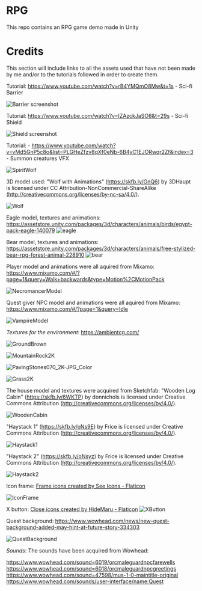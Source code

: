 # RPG
This repo contains an RPG game demo made in Unity





# **Credits**
This section will include links to all the assets used that have not been made by me and/or to the tutorials followed in order to create them.

Tutorial: https://www.youtube.com/watch?v=rB4YMQmO8Mw&t=1s - Sci-fi Barrier

![Barrier screenshot](https://github.com/CodyI20/RPG/assets/125357154/5f08b29b-92dc-44f8-843d-b76eb3aef415)


Tutorial: https://www.youtube.com/watch?v=IZAzckJaSO8&t=29s - Sci-fi Shield

![Shield screenshot](https://github.com/CodyI20/RPG/assets/125357154/5279d7ce-b410-4592-aab7-40b0dca5cd62)

Tutorial: - https://www.youtube.com/watch?v=vMd5GnP5c8o&list=PLGHeZfzv8qXf0eNb-6B4yC1EJORwqr2Zf&index=3 - Summon creatures VFX

![SpiritWolf](https://github.com/CodyI20/RPG/assets/125357154/37dd57d0-aa11-4616-a00a-f3bfd584b4df)


3D model used: "Wolf with Animations" (https://skfb.ly/GnQ6) by 3DHaupt is licensed under CC Attribution-NonCommercial-ShareAlike (http://creativecommons.org/licenses/by-nc-sa/4.0/).

![Wolf](https://github.com/CodyI20/RPG/assets/125357154/0b9972b4-b1ea-4a35-b0e0-f0aeb4b746d1)

Eagle model, textures and animations: https://assetstore.unity.com/packages/3d/characters/animals/birds/egypt-pack-eagle-140079
![eagle](https://github.com/CodyI20/RPG/assets/125357154/bfa07c64-908e-406f-a6f9-9ae725d0a707)

Bear model, textures and animations: https://assetstore.unity.com/packages/3d/characters/animals/free-stylized-bear-rpg-forest-animal-228910
![bear](https://github.com/CodyI20/RPG/assets/125357154/1e812a07-7d47-4f33-adc1-b06a128b7abb)


Player model and animations were all aquired from Mixamo: https://www.mixamo.com/#/?page=1&query=Walk+backwards&type=Motion%2CMotionPack

![NecromancerModel](https://github.com/CodyI20/RPG/assets/125357154/644dc3ab-c8fc-4389-b153-ffb5b8bf8d64)

Quest giver NPC model and animations were all aquired from Mixamo: https://www.mixamo.com/#/?page=1&query=Idle

![VampireModel](https://github.com/CodyI20/RPG/assets/125357154/6b619106-16f5-42db-bb3b-830aea9fbab5)



*Textures for the environment*:
https://ambientcg.com/


![GroundBrown](https://github.com/CodyI20/RPG/assets/125357154/541b536c-4557-48b5-8b71-cd421777d8ed)

![MountainRock2K](https://github.com/CodyI20/RPG/assets/125357154/0c626717-6ff0-44ae-8657-402b3843a692)

![PavingStones070_2K-JPG_Color](https://github.com/CodyI20/RPG/assets/125357154/2f28173e-bda2-4e9e-81b9-3360764e283d)

![Grass2K](https://github.com/CodyI20/RPG/assets/125357154/7454bbeb-cccc-421a-95dd-537f6d1e3fce)

The house model and textures were acquired from Sketchfab: "Wooden Log Cabin" (https://skfb.ly/6WKTP) by donnichols is licensed under Creative Commons Attribution (http://creativecommons.org/licenses/by/4.0/).

![WoodenCabin](https://github.com/CodyI20/RPG/assets/125357154/14735367-b673-405c-a7b4-3992b6c38e5c)

"Haystack 1" (https://skfb.ly/oNs9E) by Frice is licensed under Creative Commons Attribution (http://creativecommons.org/licenses/by/4.0/).

![Haystack1](https://github.com/CodyI20/RPG/assets/125357154/4a785e94-b94f-4822-8ba5-4d17350029bc)

"Haystack 2" (https://skfb.ly/oNsyz) by Frice is licensed under Creative Commons Attribution (http://creativecommons.org/licenses/by/4.0/).

![Haystack2](https://github.com/CodyI20/RPG/assets/125357154/fb91a99e-e66c-4a9c-9d08-6987836d4f40)


Icon frame: <a href="https://www.flaticon.com/free-icons/frame" title="frame icons">Frame icons created by See Icons - Flaticon</a>

![IconFrame](https://github.com/CodyI20/RPG/assets/125357154/a54596ff-ac7a-45d6-868b-811a1ae18292)

X button: <a href="https://www.flaticon.com/free-icons/close" title="close icons">Close icons created by HideMaru - Flaticon</a>
![XButton](https://github.com/CodyI20/RPG/assets/125357154/1d7b8149-7aae-401e-9ec4-2c1abe7b24cf)

Quest background: https://www.wowhead.com/news/new-quest-background-added-may-hint-at-future-story-334303

![QuestBackground](https://github.com/CodyI20/RPG/assets/125357154/f65cb421-c1f1-450f-9c3d-1e9414ad1eea)


*Sounds*:
The sounds have been acquired from Wowhead:

https://www.wowhead.com/sound=6019/orcmaleguardnpcfarewells
https://www.wowhead.com/sound=6018/orcmaleguardnpcgreetings
https://www.wowhead.com/sound=47598/mus-1-0-maintitle-original
https://www.wowhead.com/sounds/user-interface/name:Quest

